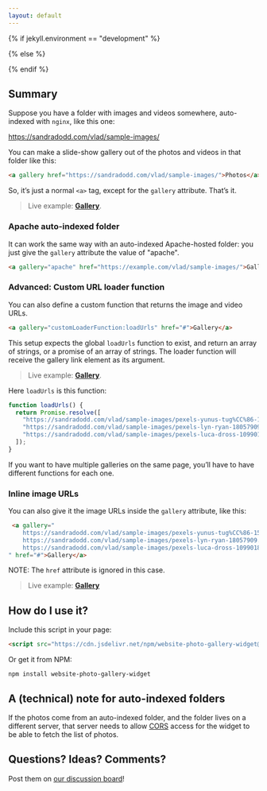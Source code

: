 ```yaml
---
layout: default
---
```


{% if jekyll.environment == "development" %}
<script src="website-photo-gallery-widget.js"></script>
{% else %}
<script src="https://cdn.jsdelivr.net/npm/website-photo-gallery-widget@1.4.1/website-photo-gallery-widget.min.js"></script>
{% endif %}

<style>
a[gallery] {
  font-weight: bold;
}
</style>

## Summary

Suppose you have a folder with images and videos somewhere, auto-indexed with `nginx`, like this one:

<a href="https://sandradodd.com/vlad/sample-images/">https://sandradodd.com/vlad/sample-images/</a>

You can make a slide-show gallery out of the photos and videos in that folder like this:

```html
<a gallery href="https://sandradodd.com/vlad/sample-images/">Photos</a>
```

So, it’s just a normal `<a>` tag, except for the `gallery` attribute. That’s it.

> Live example: <a gallery href="https://sandradodd.com/vlad/sample-images/">Gallery</a>.

### Apache auto-indexed folder

It can work the same way with an auto-indexed Apache-hosted folder: you just give the `gallery` attribute the value of "apache".

```html
<a gallery="apache" href="https://example.com/vlad/sample-images/">Gallery</a>
```

### Advanced: Custom URL loader function

You can also define a custom function that returns the image and video URLs.

```html
<a gallery="customLoaderFunction:loadUrls" href="#">Gallery</a>
```

This setup expects the global `loadUrls` function to exist, and return an array of strings, or a promise of an array of strings. The loader function will receive the gallery link element as its argument.

> Live example: <a gallery="customLoaderFunction:loadUrls" href="https://sandradodd.com/vlad/sample-images/">Gallery</a>.

Here `loadUrls` is this function:

```js
function loadUrls() {
  return Promise.resolve([
    "https://sandradodd.com/vlad/sample-images/pexels-yunus-tug%CC%86-15036477.jpg",
    "https://sandradodd.com/vlad/sample-images/pexels-lyn-ryan-18057909.jpg",
    "https://sandradodd.com/vlad/sample-images/pexels-luca-dross-10990181.jpg"
  ]);
}
```

<script>
function loadUrls() {
  return Promise.resolve([
    "https://sandradodd.com/vlad/sample-images/pexels-yunus-tug%CC%86-15036477.jpg",
    "https://sandradodd.com/vlad/sample-images/pexels-lyn-ryan-18057909.jpg",
    "https://sandradodd.com/vlad/sample-images/pexels-luca-dross-10990181.jpg"
  ]);
}
</script>

If you want to have multiple galleries on the same page, you’ll have to have different functions for each one.

### Inline image URLs

You can also give it the image URLs inside the `gallery` attribute, like this:

```html
 <a gallery="
    https://sandradodd.com/vlad/sample-images/pexels-yunus-tug%CC%86-15036477.jpg
    https://sandradodd.com/vlad/sample-images/pexels-lyn-ryan-18057909.jpg
    https://sandradodd.com/vlad/sample-images/pexels-luca-dross-10990181.jpg
" href="#">Gallery</a>
```

NOTE: The `href` attribute is ignored in this case.

> Live example: <a gallery="
    https://sandradodd.com/vlad/sample-images/pexels-yunus-tug%CC%86-15036477.jpg
    https://sandradodd.com/vlad/sample-images/pexels-lyn-ryan-18057909.jpg
    https://sandradodd.com/vlad/sample-images/pexels-luca-dross-10990181.jpg
" href="#">Gallery</a>


## How do I use it?

Include this script in your page:

```html
<script src="https://cdn.jsdelivr.net/npm/website-photo-gallery-widget@1.4.1/website-photo-gallery-widget.min.js"></script>
```

Or get it from NPM:

```shell
npm install website-photo-gallery-widget
```

## A (technical) note for auto-indexed folders

If the photos come from an auto-indexed folder, and the folder lives on a different server, that server needs to allow [CORS][1] access for the widget to be able to fetch the list of photos.

[1]: https://en.wikipedia.org/wiki/Cross-origin_resource_sharing


## Questions? Ideas? Comments?

Post them on [our discussion board][2]!

[2]: https://github.com/gurdiga/website-photo-gallery-widget/discussions
